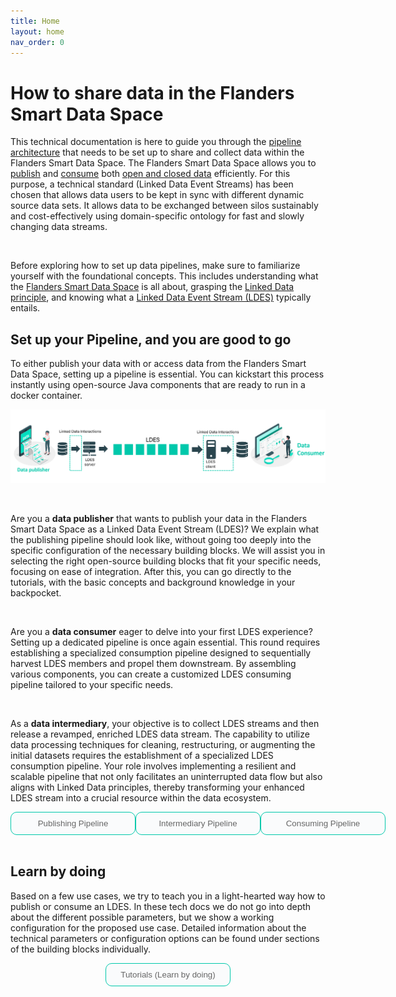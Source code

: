 ```yaml
---
title: Home
layout: home
nav_order: 0
---
```


# How to share data in the Flanders Smart Data Space

This technical documentation is here to guide you through the <u>pipeline architecture</u> that needs to be set up to share and collect data within the Flanders Smart Data Space. The Flanders Smart Data Space allows you to <u>publish</u> and <u>consume</u> both <u>open and closed data</u> efficiently. For this purpose, a technical standard (Linked Data Event Streams) has been chosen that allows data users to be kept in sync with different dynamic source data sets. It allows data to be exchanged between silos sustainably and cost-effectively using domain-specific ontology for fast and slowly changing data streams.

<br>

Before exploring how to set up data pipelines, make sure to familiarize yourself with the foundational concepts. This includes understanding what the [Flanders Smart Data Space](https://www.vlaanderen.be/vlaamse-smart-data-space-portaal) is all about, grasping the [Linked Data principle](/basic/1_linked_data.html), and knowing what a [Linked Data Event Stream (LDES)](/basic/2_introduction.html) typically entails.

## Set up your Pipeline, and you are good to go

To either publish your data with or access data from the Flanders Smart Data Space, setting up a pipeline is essential. You can kickstart this process instantly using open-source Java components that are ready to run in a docker container.

![alt text](image-1.png)

<br>

Are you a <b>data publisher</b> that wants to publish your data in the Flanders Smart Data Space as a Linked Data Event Stream (LDES)? We explain what the publishing pipeline should look like, without going too deeply into the specific configuration of the necessary building blocks. We will assist you in selecting the right open-source building blocks that fit your specific needs, focusing on ease of integration. After this, you can go directly to the tutorials, with the basic concepts and background knowledge in your backpocket.

<br>

Are you a <b>data consumer</b> eager to delve into your first LDES experience? Setting up a dedicated pipeline is once again essential. This round requires establishing a specialized consumption pipeline designed to sequentially harvest LDES members and propel them downstream. By assembling various components, you can create a customized LDES consuming pipeline tailored to your specific needs.

<br>

As a <b>data intermediary</b>, your objective is to collect LDES streams and then release a revamped, enriched LDES data stream. The capability to utilize data processing techniques for cleaning, restructuring, or augmenting the initial datasets requires the establishment of a specialized LDES consumption pipeline. Your role involves implementing a resilient and scalable pipeline that not only facilitates an uninterrupted data flow but also aligns with Linked Data principles, thereby transforming your enhanced LDES stream into a crucial resource within the data ecosystem.

<div style="display: flex; justify-content: space-around;">

<a href="/publishing/index.html">
<button style="background-color: #fafbfc; color: #666666; padding: 10px 20px; width: 200px; border: 0.3px solid rgb(0, 200, 171); border-radius: 10px; cursor: pointer;">
    Publishing Pipeline
</button></a>

<a href="/intermediary/index.html">
<button style="background-color: #fafbfc; color: #666666; padding: 10px 20px; width: 200px; border: 0.3px solid rgb(0, 200, 171); border-radius: 10px; cursor: pointer;">
    Intermediary Pipeline
    </button></a>

<a href="/consuming/index.html">
<button style="background-color: #fafbfc; color: #666666; padding: 10px 20px; width: 200px; border: 0.3px solid rgb(0, 200, 171); border-radius: 10px; cursor: pointer;">
    Consuming Pipeline
    </button></a>

</div>

<br>

## Learn by doing

Based on a few use cases, we try to teach you in a light-hearted way how to publish or consume an LDES. In these tech docs we do not go into depth about the different possible parameters, but we show a working configuration for the proposed use case. Detailed information about the technical parameters or configuration options can be found under sections of the building blocks individually.

<div style="display: flex; justify-content: space-around;">

<a href="https://github.com/Informatievlaanderen/VSDS-Onboarding-Example">
<button style="background-color: #fafbfc; color: #666666; padding: 10px 20px; width: 200px; border: 0.3px solid rgb(0, 200, 171); border-radius: 10px; cursor: pointer;">
        Tutorials (Learn by doing)
    </button>
</a>
</div>

